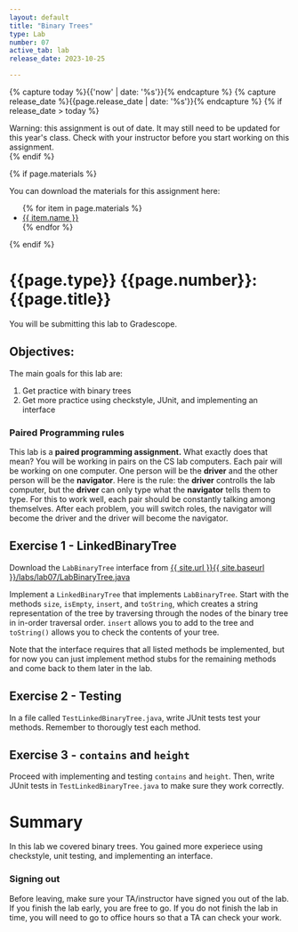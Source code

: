 ```yaml
---
layout: default
title: "Binary Trees"
type: Lab
number: 07
active_tab: lab
release_date: 2023-10-25

---
```


<!-- Check whether the assignment is ready to release -->
{% capture today %}{{'now' | date: '%s'}}{% endcapture %}
{% capture release_date %}{{page.release_date | date: '%s'}}{% endcapture %}
{% if release_date > today %} 
<div class="alert alert-danger">
Warning: this assignment is out of date.  It may still need to be updated for this year's class.  Check with your instructor before you start working on this assignment.
</div>
{% endif %}
<!-- End of check whether the assignment is up to date -->


<!-- Check whether the assignment is up to date -->
<!--{% capture this_year %}{{'now' | date: '%Y'}}{% endcapture %}
{% capture due_year %}{{page.due_date | date: '%Y'}}{% endcapture %}
{% if this_year != due_year %} 
<div class="alert alert-danger">
Warning: this assignment is out of date.  It may still need to be updated for this year's class.  Check with your instructor before you start working on this assignment.
</div>
{% endif %}-->
<!-- End of check whether the assignment is up to date -->



{% if page.materials %}
<div class="alert alert-info">
You can download the materials for this assignment here:
<ul>
{% for item in page.materials %}
<li><a href="{{item.url}}">{{ item.name }}</a></li>
{% endfor %}
</ul>

</div>
{% endif %}





{{page.type}} {{page.number}}: {{page.title}}
=============================================================
You will be submitting this lab to Gradescope. 

## Objectives:

The main goals for this lab are:
1. Get practice with binary trees
1. Get more practice using checkstyle, JUnit, and implementing an interface


### Paired Programming rules
This lab is a **paired programming assignment.** What exactly does that mean? 
You will be working in pairs on the CS lab computers. Each pair will be working on one computer. One person will be the **driver** and the other person
 will be the **navigator**. Here is the rule: the **driver** controlls the lab computer, but the **driver** can only type what the **navigator** tells 
them to type. For this to work well, each pair should be constantly talking 
among themselves. After each problem, you will switch roles, the navigator will become the driver and the driver will become the navigator.


## Exercise 1 - LinkedBinaryTree

Download the `LabBinaryTree` interface from 
<a href="{{ site.url }}{{ site.baseurl }}/labs/lab07/LabBinaryTree.java">{{ site.url }}{{ site.baseurl }}/labs/lab07/LabBinaryTree.java</a>

Implement a `LinkedBinaryTree` that implements `LabBinaryTree`.
Start with the methods `size`, `isEmpty`, `insert`,
and `toString`, which creates a string representation
of the tree by traversing through the nodes
of the binary tree in in-order traversal order.
`insert` allows you to add to the tree and `toString()` allows
you to check the contents of your tree.

Note that the interface requires that all listed methods be 
implemented, but for now you can just implement method stubs for 
the remaining methods
and come back to them later in the lab.

## Exercise 2 - Testing
In a file called `TestLinkedBinaryTree.java`,
write JUnit tests test your methods. 
Remember to thorougly test each method. 

## Exercise 3 - `contains` and `height`
Proceed with implementing and testing `contains` and `height`.
Then, write JUnit tests in `TestLinkedBinaryTree.java` to 
make sure they work correctly.

# Summary

In this lab we covered binary trees. You gained more experiece using
checkstyle, unit testing, and implementing an interface.

### Signing out
Before leaving, make sure your TA/instructor have signed you out of the lab. If you finish the lab early, you are free to go.
If you do not finish the lab in time, you will need to go to office hours so
that a TA can check your work.

